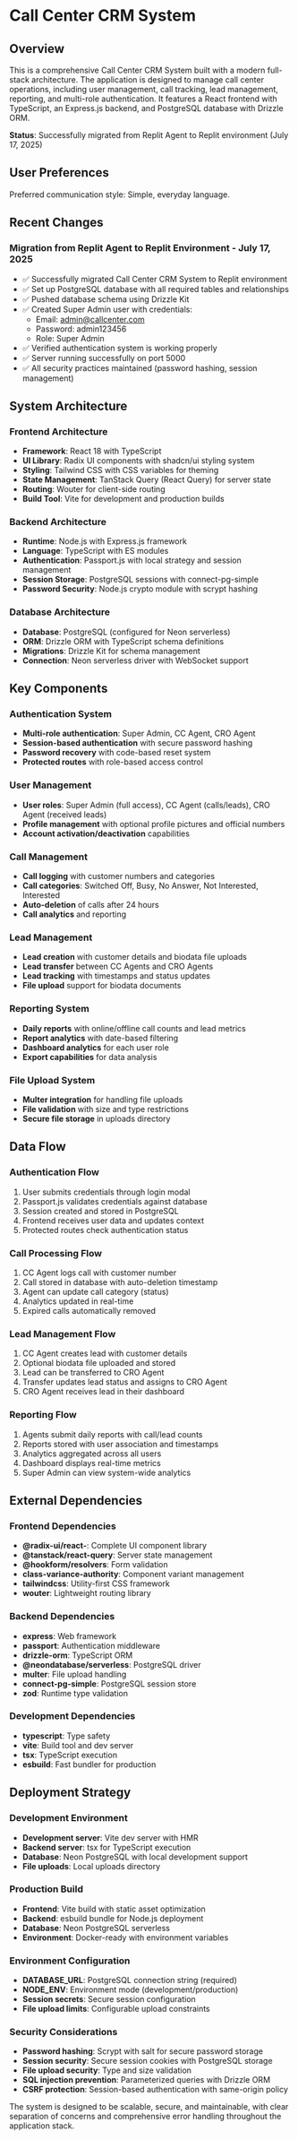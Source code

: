 # Call Center CRM System

## Overview

This is a comprehensive Call Center CRM System built with a modern full-stack architecture. The application is designed to manage call center operations, including user management, call tracking, lead management, reporting, and multi-role authentication. It features a React frontend with TypeScript, an Express.js backend, and PostgreSQL database with Drizzle ORM.

**Status**: Successfully migrated from Replit Agent to Replit environment (July 17, 2025)

## User Preferences

Preferred communication style: Simple, everyday language.

## Recent Changes

### Migration from Replit Agent to Replit Environment - July 17, 2025
- ✅ Successfully migrated Call Center CRM System to Replit environment
- ✅ Set up PostgreSQL database with all required tables and relationships
- ✅ Pushed database schema using Drizzle Kit
- ✅ Created Super Admin user with credentials:
  - Email: admin@callcenter.com
  - Password: admin123456
  - Role: Super Admin
- ✅ Verified authentication system is working properly
- ✅ Server running successfully on port 5000
- ✅ All security practices maintained (password hashing, session management)

## System Architecture

### Frontend Architecture
- **Framework**: React 18 with TypeScript
- **UI Library**: Radix UI components with shadcn/ui styling system
- **Styling**: Tailwind CSS with CSS variables for theming
- **State Management**: TanStack Query (React Query) for server state
- **Routing**: Wouter for client-side routing
- **Build Tool**: Vite for development and production builds

### Backend Architecture
- **Runtime**: Node.js with Express.js framework
- **Language**: TypeScript with ES modules
- **Authentication**: Passport.js with local strategy and session management
- **Session Storage**: PostgreSQL sessions with connect-pg-simple
- **Password Security**: Node.js crypto module with scrypt hashing

### Database Architecture
- **Database**: PostgreSQL (configured for Neon serverless)
- **ORM**: Drizzle ORM with TypeScript schema definitions
- **Migrations**: Drizzle Kit for schema management
- **Connection**: Neon serverless driver with WebSocket support

## Key Components

### Authentication System
- **Multi-role authentication**: Super Admin, CC Agent, CRO Agent
- **Session-based authentication** with secure password hashing
- **Password recovery** with code-based reset system
- **Protected routes** with role-based access control

### User Management
- **User roles**: Super Admin (full access), CC Agent (calls/leads), CRO Agent (received leads)
- **Profile management** with optional profile pictures and official numbers
- **Account activation/deactivation** capabilities

### Call Management
- **Call logging** with customer numbers and categories
- **Call categories**: Switched Off, Busy, No Answer, Not Interested, Interested
- **Auto-deletion** of calls after 24 hours
- **Call analytics** and reporting

### Lead Management
- **Lead creation** with customer details and biodata file uploads
- **Lead transfer** between CC Agents and CRO Agents
- **Lead tracking** with timestamps and status updates
- **File upload** support for biodata documents

### Reporting System
- **Daily reports** with online/offline call counts and lead metrics
- **Report analytics** with date-based filtering
- **Dashboard analytics** for each user role
- **Export capabilities** for data analysis

### File Upload System
- **Multer integration** for handling file uploads
- **File validation** with size and type restrictions
- **Secure file storage** in uploads directory

## Data Flow

### Authentication Flow
1. User submits credentials through login modal
2. Passport.js validates credentials against database
3. Session created and stored in PostgreSQL
4. Frontend receives user data and updates context
5. Protected routes check authentication status

### Call Processing Flow
1. CC Agent logs call with customer number
2. Call stored in database with auto-deletion timestamp
3. Agent can update call category (status)
4. Analytics updated in real-time
5. Expired calls automatically removed

### Lead Management Flow
1. CC Agent creates lead with customer details
2. Optional biodata file uploaded and stored
3. Lead can be transferred to CRO Agent
4. Transfer updates lead status and assigns to CRO Agent
5. CRO Agent receives lead in their dashboard

### Reporting Flow
1. Agents submit daily reports with call/lead counts
2. Reports stored with user association and timestamps
3. Analytics aggregated across all users
4. Dashboard displays real-time metrics
5. Super Admin can view system-wide analytics

## External Dependencies

### Frontend Dependencies
- **@radix-ui/react-**: Complete UI component library
- **@tanstack/react-query**: Server state management
- **@hookform/resolvers**: Form validation
- **class-variance-authority**: Component variant management
- **tailwindcss**: Utility-first CSS framework
- **wouter**: Lightweight routing library

### Backend Dependencies
- **express**: Web framework
- **passport**: Authentication middleware
- **drizzle-orm**: TypeScript ORM
- **@neondatabase/serverless**: PostgreSQL driver
- **multer**: File upload handling
- **connect-pg-simple**: PostgreSQL session store
- **zod**: Runtime type validation

### Development Dependencies
- **typescript**: Type safety
- **vite**: Build tool and dev server
- **tsx**: TypeScript execution
- **esbuild**: Fast bundler for production

## Deployment Strategy

### Development Environment
- **Development server**: Vite dev server with HMR
- **Backend server**: tsx for TypeScript execution
- **Database**: Neon PostgreSQL with local development support
- **File uploads**: Local uploads directory

### Production Build
- **Frontend**: Vite build with static asset optimization
- **Backend**: esbuild bundle for Node.js deployment
- **Database**: Neon PostgreSQL serverless
- **Environment**: Docker-ready with environment variables

### Environment Configuration
- **DATABASE_URL**: PostgreSQL connection string (required)
- **NODE_ENV**: Environment mode (development/production)
- **Session secrets**: Secure session configuration
- **File upload limits**: Configurable upload constraints

### Security Considerations
- **Password hashing**: Scrypt with salt for secure password storage
- **Session security**: Secure session cookies with PostgreSQL storage
- **File upload security**: Type and size validation
- **SQL injection prevention**: Parameterized queries with Drizzle ORM
- **CSRF protection**: Session-based authentication with same-origin policy

The system is designed to be scalable, secure, and maintainable, with clear separation of concerns and comprehensive error handling throughout the application stack.